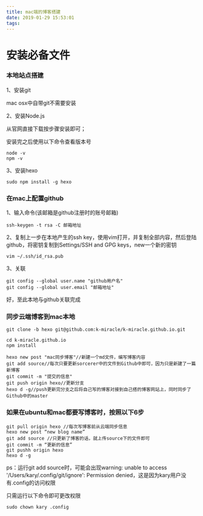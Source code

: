 ```yaml
---
title: mac端的博客搭建
date: 2019-01-29 15:53:01
tags:
---
```

#  安装必备文件

### 本地站点搭建

1、安装git

mac osx中自带git不需要安装

2、安装Node.js

从官网直接下载按步骤安装即可；

安装完之后使用以下命令查看版本号

```
node -v
npm -v
```

3、安装hexo

```
sudo npm install -g hexo
```

### 在mac上配置github

1、输入命令(该邮箱是github注册时的账号邮箱)

```
ssh-keygen -t rsa -C 邮箱地址
```

2、复制上一步在本地产生的ssh key，使用vim打开，并复制全部内容，然后登陆github，将密钥复制到Settings/SSH and GPG keys，new一个新的密钥

```
vim ~/.ssh/id_rsa.pub
```

3、关联

```
git config --global user.name "github用户名"
git config --global user.email "邮箱地址"
```

好，至此本地与github关联完成

### 同步云端博客到mac本地

```
git clone -b hexo git@github.com:k-miracle/k-miracle.github.io.git

cd k-miracle.github.io
npm install

hexo new post "mac同步博客"//新建一个md文件，编写博客内容
git add source//每次只要更新sorcerer中的文件到Github中即可，因为只是新建了一篇新博客
git commit -m "提交的信息"
git push origin hexo//更新分支
hexo d -g//push更新完分支之后将自己写的博客对接到自己搭的博客网站上，同时同步了Github中的master

```

### 如果在ubuntu和mac都要写博客时，按照以下6步

```
git pull origin hexo //每次写博客前从云端同步信息
hexo new post “new blog name”
git add source //只更新了博客的话，就上传source下的文件即可
git commit -m “更新的信息”
git pushh origin hexo
hexo d -g
```

ps：运行git add source时，可能会出现warning: unable to access '/Users/kary/.config/git/ignore': Permission denied，这是因为kary用户没有.config的访问权限

只需运行以下命令即可更改权限

`sudo chown kary .config`


